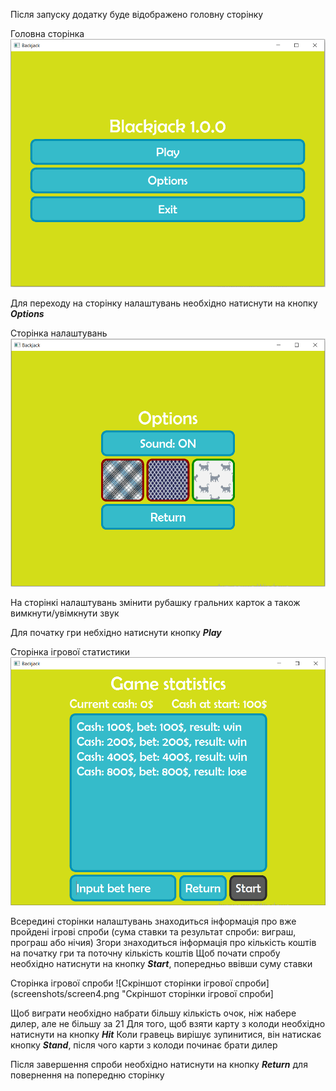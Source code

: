 Після запуску додатку буде відображено головну сторінку

Головна сторінка
![Скріншот головної сторінки](screenshots/screen3.png "Скріншот головної сторінки")

Для переходу на сторінку налаштувань необхідно натиснути на кнопку **_Options_**

Сторінка налаштувань
![Скріншот сторінки налаштувань](screenshots/screen2.png "Скріншот сторінки налаштувань")

На сторінкі налаштувань змінити рубашку гральних карток а також вимкнути/увімкнути звук

Для початку гри небхідно натиснути кнопку **_Play_**

Сторінка ігрової статистики
![Скріншот сторінки ігрової статистики](screenshots/screen1.png "Скріншот сторінки ігрової статистики")

Всередині сторінки налаштувань знаходиться інформація про вже пройдені ігрові спроби (сума ставки та результат спроби: виграш, програш або нічия)
Згори знаходиться інформація про кількість коштів на початку гри та поточну кількість коштів
Щоб почати спробу необхідно натиснути на кнопку **_Start_**, попередньо ввівши суму ставки

Сторінка ігрової спроби
![Скріншот сторінки ігрової спроби](screenshots/screen4.png "Скріншот сторінки ігрової спроби]

Щоб виграти необхідно набрати більшу кількість очок, ніж набере дилер, але не більшу за 21
Для того, щоб взяти карту з колоди необхідно натиснути на кнопку **_Hit_**
Коли гравець вирішує зупинитися, він натискає кнопку **_Stand_**, після чого карти з колоди починає брати дилер

Після завершення спроби необхідно натиснути на кнопку **_Return_** для повернення на попередню сторінку




